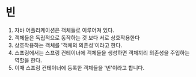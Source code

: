 # 빈

1. 자바 어플리케이션은 객체들로 이루어져 있다.
2. 객체들은 독립적으로 동작하는 것 보다 서로 상호작용한다
3. 상호작용하는 객체를 '객체의 의존성'이라고 한다.
5. 스프링에서는 스프링 컨테이너에 객체들을 생성하면 객체끼리 의존성을 주입하는 역할을 한다.
6. 이때 스프링 컨테이너에 등록한 객체들을 '빈'이라고 합니다.

